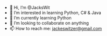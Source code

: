 - 👋 Hi, I’m @JacksWit
- 👀 I’m interested in learning Python, C# & Java
- 🌱 I’m currently learning Python
- 💞️ I’m looking to collaborate on anything 
- 📫 How to reach me: jackeswitzer@gmail.com

<!---
JacksWit/JacksWit is a ✨ special ✨ repository because its `README.md` (this file) appears on your GitHub profile.
You can click the Preview link to take a look at your changes.
--->
